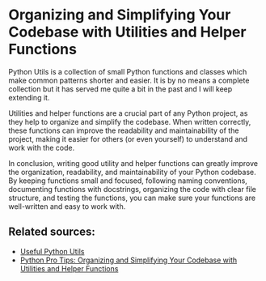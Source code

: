 # Organizing and Simplifying Your Codebase with Utilities and Helper Functions

Python Utils is a collection of small Python functions and classes which make
common patterns shorter and easier. It is by no means a complete collection
but it has served me quite a bit in the past and I will keep extending it.

Utilities and helper functions are a crucial part of any Python project,
as they help to organize and simplify the codebase. When written correctly,
these functions can improve the readability and maintainability of the project,
making it easier for others (or even yourself) to understand and work with the
code.

In conclusion, writing good utility and helper functions can greatly improve the
organization, readability, and maintainability of your Python codebase. By keeping
functions small and focused, following naming conventions, documenting functions
with docstrings, organizing the code with clear file structure, and testing the
functions, you can make sure your functions are well-written and easy to work with.

## Related sources:
<!-- markdownlint-disable -->
- [Useful Python Utils](https://python-utils.readthedocs.io/en/latest/usage.html)
- [Python Pro Tips: Organizing and Simplifying Your Codebase with Utilities and Helper Functions](https://medium.com/@ryk.kiel/python-pro-tips-organizing-and-simplifying-your-codebase-with-utilities-and-helper-functions-6a344d6a1873)
<!-- markdownlint-enable -->
